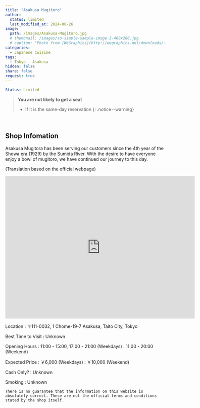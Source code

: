 ```yaml
---
title: "Asakusa Mugitoro"
author:
  status: limited
  last_modified_at: 2024-06-26
image: 
  path: /images/Asakusa-Mugitoro.jpg
  # thumbnail: /images/so-simple-sample-image-3-400x200.jpg
  # caption: "Photo from [WeGraphics](http://wegraphics.net/downloads/free-ultimate-blurred-background-pack/)"
categories:
  - Japanese Cuisine
tags:
  - Tokyo - Asakusa
hidden: false
share: false
request: true
---
```


```yaml
Status: Limited 
```

> **You are not likely to get a seat**
> - If it is the same-day reservation
{: .notice--warning}


<p>　</p>


## Shop Infomation
Asakusa Mugitora has been serving our customers since the 4th year of the Showa era (1929) by the Sumida River. With the desire to have everyone enjoy a bowl of mugitoro, we have continued our journey to this day.

<p class="site-description">
(Translation based on the official webpage)
</p>


<div class="map">
<iframe src="https://www.google.com/maps/embed?pb=!1m18!1m12!1m3!1d3239.695738731411!2d139.79416841255477!3d35.709104272463854!2m3!1f0!2f0!3f0!3m2!1i1024!2i768!4f13.1!3m3!1m2!1s0x60188ec644c74d35%3A0x510699c41ee9e5c0!2sAsakusa%20Mugitoro%20Main%20Branch!5e0!3m2!1sen!2sjp!4v1719463686414!5m2!1sen!2sjp" width="600" height="450" style="border:0;" allowfullscreen="" loading="lazy" referrerpolicy="no-referrer-when-downgrade"></iframe>
</div>

<p></p>

Location
: 〒111-0032, 1 Chome-19-7 Asakusa, Taito City, Tokyo

Best Time to Visit
: Unknown

Opening Hours
: 11:00 - 15:00, 17:00 - 21:00 (Weekdays)
: 11:00 - 20:00 (Weekend)

Expected Price
: ￥6,000 (Weekdays)
: ￥10,000 (Weekend)

Cash Only?
: Unknown

Smoking
: Unknown


`There is no guarantee that the information on this website is absolutely correct. These are not the official terms and conditions stated by the shop itself.`




